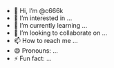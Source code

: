 - 👋 Hi, I’m @c666k
- 👀 I’m interested in ...
- 🌱 I’m currently learning ...
- 💞️ I’m looking to collaborate on ...
- 📫 How to reach me ...
- 😄 Pronouns: ...
- ⚡ Fun fact: ...

<!---
c666k/c666k is a ✨ special ✨ repository because its `README.md` (this file) appears on your GitHub profile.
You can click the Preview link to take a look at your changes.
--->
